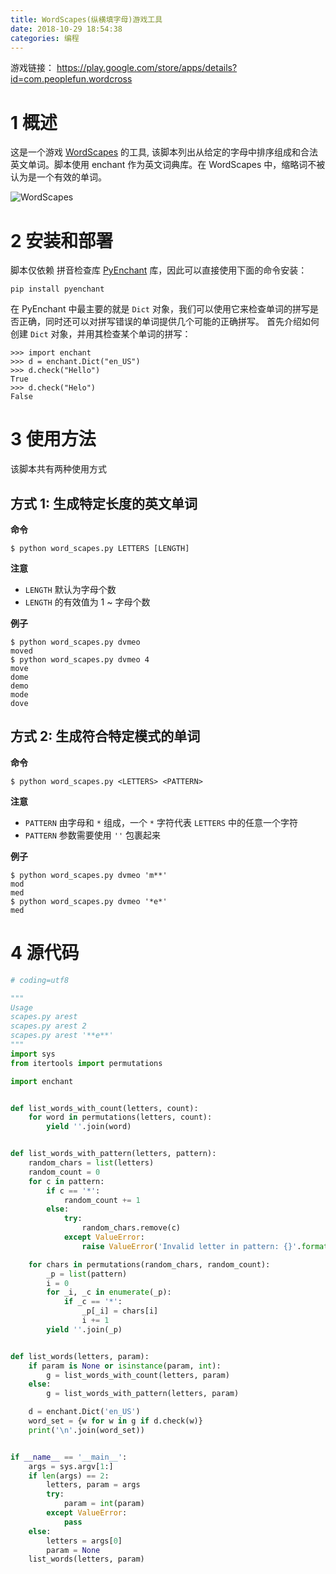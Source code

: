 ```yaml
---
title: WordScapes(纵横填字母)游戏工具
date: 2018-10-29 18:54:38
categories: 编程
---
```


游戏链接： https://play.google.com/store/apps/details?id=com.peoplefun.wordcross

# 1 概述

这是一个游戏 [WordScapes](https://play.google.com/store/apps/details?id=com.peoplefun.wordcross) 的工具, 该脚本列出从给定的字母中排序组成和合法英文单词。脚本使用 enchant 作为英文词典库。在 WordScapes 中，缩略词不被认为是一个有效的单词。

<!-- more -->

![WordScapes](https://user-images.githubusercontent.com/9875406/49424677-48213d00-f7d6-11e8-8bc0-acf41dad27b9.jpg)

# 2 安装和部署

脚本仅依赖 拼音检查库 [PyEnchant](https://sourceforge.net/projects/pyenchant/) 库，因此可以直接使用下面的命令安装：

```shell
pip install pyenchant
```

在 PyEnchant 中最主要的就是 `Dict` 对象，我们可以使用它来检查单词的拼写是否正确，同时还可以对拼写错误的单词提供几个可能的正确拼写。
首先介绍如何创建 `Dict` 对象，并用其检查某个单词的拼写：

```shell
>>> import enchant
>>> d = enchant.Dict("en_US")
>>> d.check("Hello")
True
>>> d.check("Helo")
False
```

# 3 使用方法

该脚本共有两种使用方式

## 方式 1: 生成特定长度的英文单词  

**命令**

```shell
$ python word_scapes.py LETTERS [LENGTH]
```

**注意**

- `LENGTH` 默认为字母个数
- `LENGTH` 的有效值为 1 ~ 字母个数

**例子**

```shell
$ python word_scapes.py dvmeo
moved
$ python word_scapes.py dvmeo 4
move
dome
demo
mode
dove
```

## 方式 2: 生成符合特定模式的单词

**命令**

```shell
$ python word_scapes.py <LETTERS> <PATTERN>
```

**注意**

- `PATTERN` 由字母和 `*` 组成，一个 `*` 字符代表 `LETTERS` 中的任意一个字符
- `PATTERN` 参数需要使用 `''` 包裹起来

**例子**

```shell
$ python word_scapes.py dvmeo 'm**'
mod
med
$ python word_scapes.py dvmeo '*e*'
med
```

# 4 源代码

```python
# coding=utf8

"""
Usage
scapes.py arest
scapes.py arest 2
scapes.py arest '**e**'
"""
import sys
from itertools import permutations

import enchant


def list_words_with_count(letters, count):
    for word in permutations(letters, count):
        yield ''.join(word)


def list_words_with_pattern(letters, pattern):
    random_chars = list(letters)
    random_count = 0
    for c in pattern:
        if c == '*':
            random_count += 1
        else:
            try:
                random_chars.remove(c)
            except ValueError:
                raise ValueError('Invalid letter in pattern: {}'.format(c))

    for chars in permutations(random_chars, random_count):
        _p = list(pattern)
        i = 0
        for _i, _c in enumerate(_p):
            if _c == '*':
                _p[_i] = chars[i]
                i += 1
        yield ''.join(_p)


def list_words(letters, param):
    if param is None or isinstance(param, int):
        g = list_words_with_count(letters, param)
    else:
        g = list_words_with_pattern(letters, param)

    d = enchant.Dict('en_US')
    word_set = {w for w in g if d.check(w)}
    print('\n'.join(word_set))


if __name__ == '__main__':
    args = sys.argv[1:]
    if len(args) == 2:
        letters, param = args
        try:
            param = int(param)
        except ValueError:
            pass
    else:
        letters = args[0]
        param = None
    list_words(letters, param)
```
